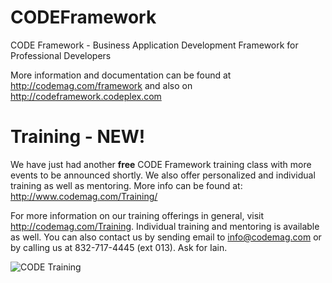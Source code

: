 CODEFramework
=============

CODE Framework - Business Application Development Framework for Professional Developers

More information and documentation can be found at http://codemag.com/framework and also on http://codeframework.codeplex.com

Training - NEW!
===============

We have just had another **free** CODE Framework training class with more events to be announced shortly. We also offer personalized and individual training as well as mentoring. More info can be found at: http://www.codemag.com/Training/

For more information on our training offerings in general, visit http://codemag.com/Training. Individual training and mentoring is available as well. You can also contact us by sending email to info@codemag.com or by calling us at 832-717-4445 (ext 013). Ask for Iain.

![CODE Training](http://www.codemag.com/Images/Logos/CODETraining_Small.png "CODE Training")
